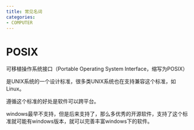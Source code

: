```yaml
---
title: 常见名词
categories:
- COMPUTER
---
```


# POSIX

可移植操作系统接口（Portable Operating System Interface，缩写为POSIX）

是UNIX系统的一个设计标准，很多类UNIX系统也在支持兼容这个标准，如Linux。

遵循这个标准的好处是软件可以跨平台。

windows最早不支持，但是后来支持了，那么多优秀的开源软件，支持了这个标准就可能有windows版本，就可以完善丰富windows下的软件。